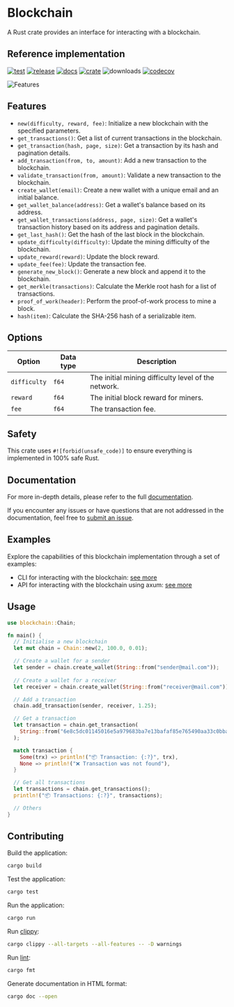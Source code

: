 # Blockchain

A Rust crate provides an interface for interacting with a blockchain.

## Reference implementation

[![test](https://github.com/slavik-pastushenko/blockchain-rust/actions/workflows/test.yml/badge.svg)](https://github.com/slavik-pastushenko/blockchain-rust/actions/workflows/test.yml)
[![release](https://github.com/slavik-pastushenko/blockchain-rust/actions/workflows/release.yml/badge.svg?event=workflow_dispatch)](https://github.com/slavik-pastushenko/blockchain-rust/actions/workflows/release.yml)
[![docs](https://docs.rs/blockchain-cli/badge.svg)](https://docs.rs/blockchain-cli)
[![crate](https://img.shields.io/crates/v/blockchain-cli.svg)](https://crates.io/crates/blockchain-cli)
![downloads](https://img.shields.io/crates/d/blockchain-cli)
[![codecov](https://codecov.io/gh/slavik-pastushenko/blockchain-rust/graph/badge.svg?token=9EL0F6725A)](https://codecov.io/gh/slavik-pastushenko/blockchain-rust)

![Features](https://github.com/slavik-pastushenko/blockchain-rust/assets/16807375/28123ed1-aa79-40d7-a59a-3a0710acc381)

## Features

- `new(difficulty, reward, fee)`: Initialize a new blockchain with the specified parameters.
- `get_transactions()`: Get a list of current transactions in the blockchain.
- `get_transaction(hash, page, size)`: Get a transaction by its hash and pagination details.
- `add_transaction(from, to, amount)`: Add a new transaction to the blockchain.
- `validate_transaction(from, amount)`: Validate a new transaction to the blockchain.
- `create_wallet(email)`: Create a new wallet with a unique email and an initial balance.
- `get_wallet_balance(address)`: Get a wallet's balance based on its address.
- `get_wallet_transactions(address, page, size)`: Get a wallet's transaction history based on its address and pagination details.
- `get_last_hash()`: Get the hash of the last block in the blockchain.
- `update_difficulty(difficulty)`: Update the mining difficulty of the blockchain.
- `update_reward(reward)`: Update the block reward.
- `update_fee(fee)`: Update the transaction fee.
- `generate_new_block()`: Generate a new block and append it to the blockchain.
- `get_merkle(transactions)`: Calculate the Merkle root hash for a list of transactions.
- `proof_of_work(header)`: Perform the proof-of-work process to mine a block.
- `hash(item)`: Calculate the SHA-256 hash of a serializable item.

## Options

| Option       | Data type    | Description                                                       |
|--------------|--------------|-------------------------------------------------------------------|
| `difficulty` | `f64`        | The initial mining difficulty level of the network.               |
| `reward`     | `f64`        | The initial block reward for miners.                              |
| `fee`        | `f64`        | The transaction fee.                                              |

## Safety

This crate uses `#![forbid(unsafe_code)]` to ensure everything is implemented in 100% safe Rust.

## Documentation

For more in-depth details, please refer to the full [documentation](https://docs.rs/blockchain-cli).

If you encounter any issues or have questions that are not addressed in the documentation, feel free to [submit an issue](https://github.com/slavik-pastushenko/blockchain-rust/issues).

## Examples

Explore the capabilities of this blockchain implementation through a set of examples:

- CLI for interacting with the blockchain: [see more](https://github.com/slavik-pastushenko/blockchain-rust/tree/main/examples/cli)
- API for interacting with the blockchain using axum: [see more](https://github.com/slavik-pastushenko/blockchain-rust/tree/main/examples/api-axum)

## Usage

```rust
use blockchain::Chain;

fn main() {
  // Initialise a new blockchain
  let mut chain = Chain::new(2, 100.0, 0.01);

  // Create a wallet for a sender
  let sender = chain.create_wallet(String::from("sender@mail.com"));
  
  // Create a wallet for a receiver
  let receiver = chain.create_wallet(String::from("receiver@mail.com"));

  // Add a transaction
  chain.add_transaction(sender, receiver, 1.25);

  // Get a transaction
  let transaction = chain.get_transaction(
    String::from("6e8c5dc01145016e5a979683ba7e13bafaf85e765490aa33c0bba1f41cf581ed")
  );

  match transaction {
    Some(trx) => println!("📦 Transaction: {:?}", trx),
    None => println!("❌ Transaction was not found"),
  }

  // Get all transactions
  let transactions = chain.get_transactions();
  println!("📦 Transactions: {:?}", transactions);

  // Others
}
```

## Contributing

Build the application:

```bash
cargo build
```

Test the application:

```bash
cargo test
```

Run the application:

```bash
cargo run
```

Run [clippy](https://github.com/rust-lang/rust-clippy):

```bash
cargo clippy --all-targets --all-features -- -D warnings
```

Run [lint](https://github.com/rust-lang/rustfmt):

```bash
cargo fmt
```

Generate documentation in HTML format:

```bash
cargo doc --open
```
